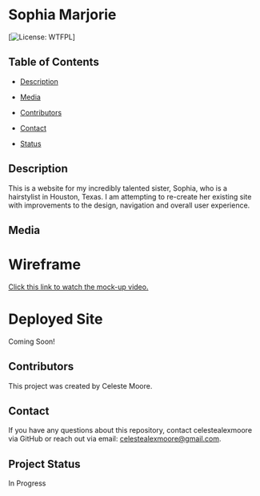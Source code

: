 # Sophia Marjorie
  [![License: WTFPL](https://img.shields.io/badge/License-${license}.svg)]

  ## Table of Contents

  * [Description](#Description)

  * [Media](#Media)

  * [Contributors](#Contributors)

  * [Contact](#Contact)

  * [Status](Status)


  ## Description
  This is a website for my incredibly talented sister, Sophia, who is a hairstylist in Houston, Texas. I am attempting to re-create her existing site with improvements to the design, navigation and overall user experience.

  ## Media

  # Wireframe
  
  [Click this link to watch the mock-up video.](../assets/images/wireframe.png)

  # Deployed Site
  Coming Soon!
  

  ## Contributors
  This project was created by Celeste Moore.

  ## Contact
  If you have any questions about this repository, contact celestealexmoore via GitHub or reach out via email:
  celestealexmoore@gmail.com.

  ## Project Status
  In Progress


